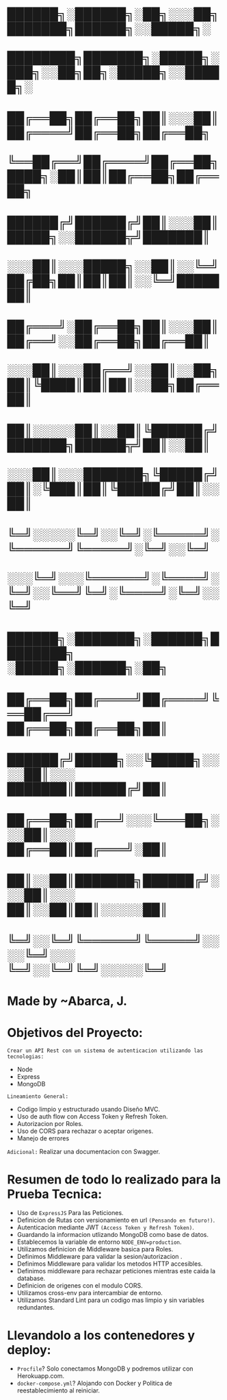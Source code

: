 # ██████╗░██████╗░██╗░░░██╗███████╗██████╗░░█████╗░  ████████╗███████╗░█████╗░███╗░░██╗██╗░█████╗░░█████╗░
# ██╔══██╗██╔══██╗██║░░░██║██╔════╝██╔══██╗██╔══██╗  ╚══██╔══╝██╔════╝██╔══██╗████╗░██║██║██╔══██╗██╔══██╗
# ██████╔╝██████╔╝██║░░░██║█████╗░░██████╦╝███████║  ░░░██║░░░█████╗░░██║░░╚═╝██╔██╗██║██║██║░░╚═╝███████║
# ██╔═══╝░██╔══██╗██║░░░██║██╔══╝░░██╔══██╗██╔══██║  ░░░██║░░░██╔══╝░░██║░░██╗██║╚████║██║██║░░██╗██╔══██║
# ██║░░░░░██║░░██║╚██████╔╝███████╗██████╦╝██║░░██║  ░░░██║░░░███████╗╚█████╔╝██║░╚███║██║╚█████╔╝██║░░██║
# ╚═╝░░░░░╚═╝░░╚═╝░╚═════╝░╚══════╝╚═════╝░╚═╝░░╚═╝  ░░░╚═╝░░░╚══════╝░╚════╝░╚═╝░░╚══╝╚═╝░╚════╝░╚═╝░░╚═╝

#                      ██████╗░███████╗░██████╗████████╗  ░█████╗░██████╗░██╗
#                      ██╔══██╗██╔════╝██╔════╝╚══██╔══╝  ██╔══██╗██╔══██╗██║
#                      ██████╔╝█████╗░░╚█████╗░░░░██║░░░  ███████║██████╔╝██║
#                      ██╔══██╗██╔══╝░░░╚═══██╗░░░██║░░░  ██╔══██║██╔═══╝░██║
#                      ██║░░██║███████╗██████╔╝░░░██║░░░  ██║░░██║██║░░░░░██║
#                      ╚═╝░░╚═╝╚══════╝╚═════╝░░░░╚═╝░░░  ╚═╝░░╚═╝╚═╝░░░░░╚═╝
#                                        Made by ~Abarca, J.


# Objetivos del Proyecto:
`Crear un API Rest con un sistema de autenticacion utilizando las tecnologias:`
- Node
- Express
- MongoDB

`Lineamiento General:`
- Codigo limpio y estructurado usando Diseño MVC.
- Uso de auth flow con Access Token y Refresh Token.
- Autorizacion por Roles.
- Uso de CORS para rechazar o aceptar origenes.
- Manejo de errores

`Adicional:` Realizar una documentacion con Swagger.



# Resumen de todo lo realizado para la Prueba Tecnica:
* Uso de `ExpressJS` Para las Peticiones.
* Definicion de Rutas con versionamiento en url `(Pensando en futuro!)`.
* Autenticacion mediante JWT `(Access Token y Refresh Token)`.
* Guardando la informacion utlizando MongoDB como base de datos.
* Establecemos la variable de entorno `NODE_ENV=production`.
* Utilizamos definicion de Middleware basica para Roles.
* Definimos Middleware para validar la sesion/autorizacion .
* Definimos Middleware para validar los metodos HTTP accesibles.
* Definimos middleware para rechazar peticiones mientras este caida la database.
* Definicion de origenes con el modulo CORS.
* Utilizamos cross-env para intercambiar de entorno.
* Utilizamos Standard Lint para un codigo mas limpio y sin variables redundantes.


# Llevandolo a los contenedores y deploy:
* `Procfile`? Solo conectamos MongoDB y podremos utilizar con Herokuapp.com.
* `docker-compose.yml`? Alojando con Docker y Politica de reestablecimiento al reiniciar.
